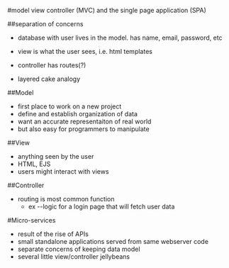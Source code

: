 #model view controller (MVC) and  the single page application (SPA)

##separation of concerns

* database with user lives in the model. has name, email, password, etc

* view is what the user sees, i.e. html templates

* controller has routes(?) 

* layered cake analogy  

##Model 
* first place to work on a new project
* define and establish organization of data
* want an accurate representaiton of real world
* but also easy for programmers to manipulate

##View
* anything seen by the user
* HTML, EJS
* users might interact with views

##Controller
* routing is most common function
	* ex --logic for a login page that will fetch user data

#Micro-services
* result of the rise of APIs
* small standalone applications served from same webserver code
* separate concerns of keeping data model
* several little view/controller jellybeans